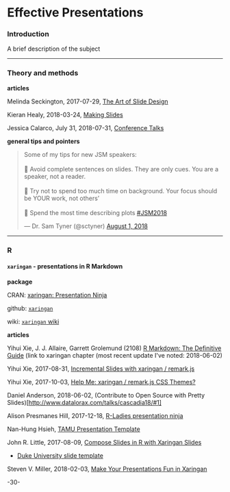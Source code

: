 # Effective Presentations

### Introduction

A brief description of the subject

---
### Theory and methods


**articles**


Melinda Seckington, 2017-07-29, [The Art of Slide Design](https://speakerdeck.com/mseckington/the-art-of-slide-design)

Kieran Healy, 2018-03-24, [Making Slides](https://kieranhealy.org/blog/archives/2018/03/24/making-slides/)

Jessica Calarco, July 31, 2018-07-31, [Conference Talks](http://www.jessicacalarco.com/tips-tricks/2018/7/31/conference-talks)


**general tips and pointers**

<blockquote class="twitter-tweet" data-lang="en"><p lang="en" dir="ltr">Some of my tips for new JSM speakers: <br><br>🔘 Avoid complete sentences on slides. They are only cues. You are a speaker, not a reader.<br><br>🔘 Try not to spend too much time on background. Your focus should be YOUR work, not others’ <br><br>🔘 Spend the most time describing plots <a href="https://twitter.com/hashtag/JSM2018?src=hash&amp;ref_src=twsrc%5Etfw">#JSM2018</a></p>&mdash; Dr. Sam Tyner (@sctyner) <a href="https://twitter.com/sctyner/status/1024776569271668736?ref_src=twsrc%5Etfw">August 1, 2018</a></blockquote>
<script async src="https://platform.twitter.com/widgets.js" charset="utf-8"></script>



---
### R


#### `xaringan` - presentations in R Markdown

**package**

CRAN: [xaringan: Presentation Ninja](https://cran.r-project.org/web/packages/xaringan/index.html)

github: [`xaringan`](https://github.com/yihui/xaringan)

wiki: [`xaringan` wiki](https://github.com/yihui/xaringan/wiki)

**articles**

Yihui Xie, J. J. Allaire, Garrett Grolemund (2108) [R Markdown: The Definitive Guide](https://bookdown.org/yihui/rmarkdown/xaringan.html) (link to xaringan chapter (most recent update I've noted: 2018-06-02)

Yihui Xie, 2017-08-31, [Incremental Slides with xaringan / remark.js](https://slides.yihui.name/xaringan/incremental.html#1)

Yihui Xie, 2017-10-03, [Help Me: xaringan / remark.js CSS Themes?](https://yihui.name/en/2017/10/xaringan-themes/)

Daniel Anderson, 2018-06-02, (Contribute to Open Source with Pretty Slides)[http://www.datalorax.com/talks/cascadia18/#1]

Alison Presmanes Hill, 2017-12-18, [R-Ladies presentation ninja](https://alison.rbind.io/post/r-ladies-slides/)

Nan-Hung Hsieh, [TAMU Presentation Template](https://nanhung.rbind.io/slide/tamu-slide-template.html#1)

John R. Little, 2017-08-09, [Compose Slides in R with Xaringan Slides](https://www.johnlittle.info/post/compose-slides-in-r-with-xaringan-slides/)

* [Duke University slide template](https://github.com/libjohn/slide-template-dukeu)

Steven V. Miller, 2018-02-03, [Make Your Presentations Fun in Xaringan](http://svmiller.com/blog/2018/02/r-markdown-xaringan-theme/)

-30-
